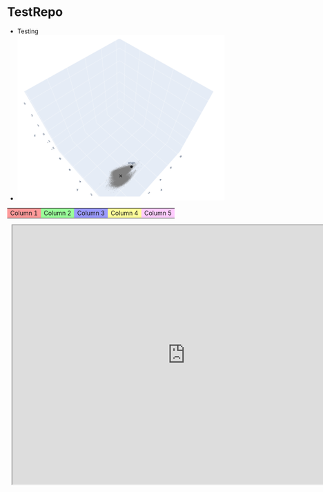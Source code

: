 
# TestRepo
- Testing
- [![Title](https://raw.githubusercontent.com/vitalstarorg/testrepo/refs/heads/master/nbs/plot.gif)](https://htmlpreview.github.io/?https://github.com/vitalstarorg/testrepo/blob/master/nbs/plot.html)
<table>
  <tr>
    <td style="background:#ff9999;">Column 1</td>
    <td style="background:#99ff99;">Column 2</td>
    <td style="background:#9999ff;">Column 3</td>
    <td style="background:#ffff99;">Column 4</td>
    <td style="background:#ffccff;">Column 5</td>
  </tr>
</table>

<div style="display: flex;">
  <div style="margin-right: 10px;">
    <img src="https://raw.githubusercontent.com/vitalstarorg/testrepo/refs/heads/master/nbs/plot.gif" alt="Your Image" width="300">
  </div>
  <div>
    <iframe src="https://nbviewer.org/github/vitalstarorg/testrepo/blob/master/nbs/plot.html" width="800" height="600"></iframe>
  </div>
</div>

